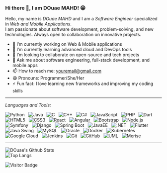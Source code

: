 ### Hi there 👋, I am DOuae MAHD! 😁
<!--
*DOuae-MAHD/DOuae-MAHD* is a ✨ special ✨ repository because its README.md (this file) appears on your GitHub profile.
Here are some ideas to get you started:

- 🔭 I’m currently working on ...
- 🌱 I’m currently learning ...
- 👯 I’m looking to collaborate on ...
- 🤔 I’m looking for help with ...
- 💬 Ask me about ...
- 📫 How to reach me: ...
- 😄 Pronouns: ...
- ⚡ Fun fact: ...
-->

Hello, my name is *DOuae MAHD* and I am a *Software Engineer* specialized in *Web and Mobile Applications*.  
I am passionate about software development, problem-solving, and new technologies. Always open to collaboration on innovative projects.  

- 🔭 I’m currently working on Web & Mobile applications  
- 🌱 I’m currently learning advanced cloud and DevOps tools  
- 👯 I’m looking to collaborate on open-source and tech projects  
- 💬 Ask me about software engineering, full-stack development, and mobile apps  
- 📫 How to reach me: youremail@gmail.com  
- 😄 Pronouns: Programmer/She/Her  
- ⚡ Fun fact: I love learning new frameworks and improving my coding skills  

---

*Languages and Tools:*  

![Python](https://img.shields.io/badge/-Python-black?logo=Python&style=social)&nbsp;&nbsp;
![Java](https://img.shields.io/badge/-Java-black?logo=java&style=social)&nbsp;&nbsp;
![C](https://img.shields.io/badge/-C-black?logo=c&style=social)&nbsp;&nbsp;
![C++](https://img.shields.io/badge/-C++-black?logo=cplusplus&style=social)&nbsp;&nbsp;
![C#](https://img.shields.io/badge/-C%23-black?logo=csharp&style=social)&nbsp;&nbsp;
![JavaScript](https://img.shields.io/badge/-JavaScript-black?logo=javascript&style=social)&nbsp;&nbsp;
![PHP](https://img.shields.io/badge/-PHP-black?logo=php&style=social)&nbsp;&nbsp;
![Dart](https://img.shields.io/badge/-Dart-black?logo=dart&style=social)&nbsp;&nbsp;
![HTML5](https://img.shields.io/badge/-HTML5-black?logo=html5&style=social)&nbsp;&nbsp;
![CSS3](https://img.shields.io/badge/-CSS3-black?logo=css3&style=social)&nbsp;&nbsp;
![React](https://img.shields.io/badge/-React-black?logo=react&style=social)&nbsp;&nbsp;
![Angular](https://img.shields.io/badge/-Angular-black?logo=angular&style=social)&nbsp;&nbsp;
![Bootstrap](https://img.shields.io/badge/-Bootstrap-black?logo=bootstrap&style=social)&nbsp;&nbsp;
![Node.js](https://img.shields.io/badge/-Node.js-black?logo=node.js&style=social)&nbsp;&nbsp;
![Symfony](https://img.shields.io/badge/-Symfony-black?logo=symfony&style=social)&nbsp;&nbsp;
![Django](https://img.shields.io/badge/-Django-black?logo=django&style=social)&nbsp;&nbsp;
![Spring Boot](https://img.shields.io/badge/-Spring%20Boot-black?logo=springboot&style=social)&nbsp;&nbsp;
![JavaEE](https://img.shields.io/badge/-JavaEE-black?logo=openjdk&style=social)&nbsp;&nbsp;
![.NET](https://img.shields.io/badge/-.NET-black?logo=dotnet&style=social)&nbsp;&nbsp;
![Flutter](https://img.shields.io/badge/-Flutter-black?logo=flutter&style=social)&nbsp;&nbsp;
![Java Swing](https://img.shields.io/badge/-Java%20Swing-black?logo=java&style=social)&nbsp;&nbsp;
![MySQL](https://img.shields.io/badge/-MySQL-black?logo=mysql&style=social)&nbsp;&nbsp;
![Oracle](https://img.shields.io/badge/-Oracle-black?logo=oracle&style=social)&nbsp;&nbsp;
![Docker](https://img.shields.io/badge/-Docker-black?logo=docker&style=social)&nbsp;&nbsp;
![Kubernetes](https://img.shields.io/badge/-Kubernetes-black?logo=kubernetes&style=social)&nbsp;&nbsp;
![Google Cloud](https://img.shields.io/badge/-Google%20Cloud-black?logo=googlecloud&style=social)&nbsp;&nbsp;
![Jenkins](https://img.shields.io/badge/-Jenkins-black?logo=jenkins&style=social)&nbsp;&nbsp;
![Git](https://img.shields.io/badge/-Git-black?logo=git&style=social)&nbsp;&nbsp;
![GitHub](https://img.shields.io/badge/-GitHub-black?logo=github&style=social)&nbsp;&nbsp;
![UML](https://img.shields.io/badge/-UML-black?style=social)&nbsp;&nbsp;
![Merise](https://img.shields.io/badge/-Merise-black?style=social)&nbsp;&nbsp;

---

![DOuae's Github Stats](https://github-readme-stats.vercel.app/api?username=DOuae-MAHD&count_private=true&show_icons=true&include_all_commits=true)  
![Top Langs](https://github-readme-stats.vercel.app/api/top-langs/?username=DOuae-MAHD&hide=TeX&layout=compact)  

![Visitor Badge](https://visitor-badge.laobi.icu/badge?page_id=DOuae-MAHD.DOuae-MAHD)
